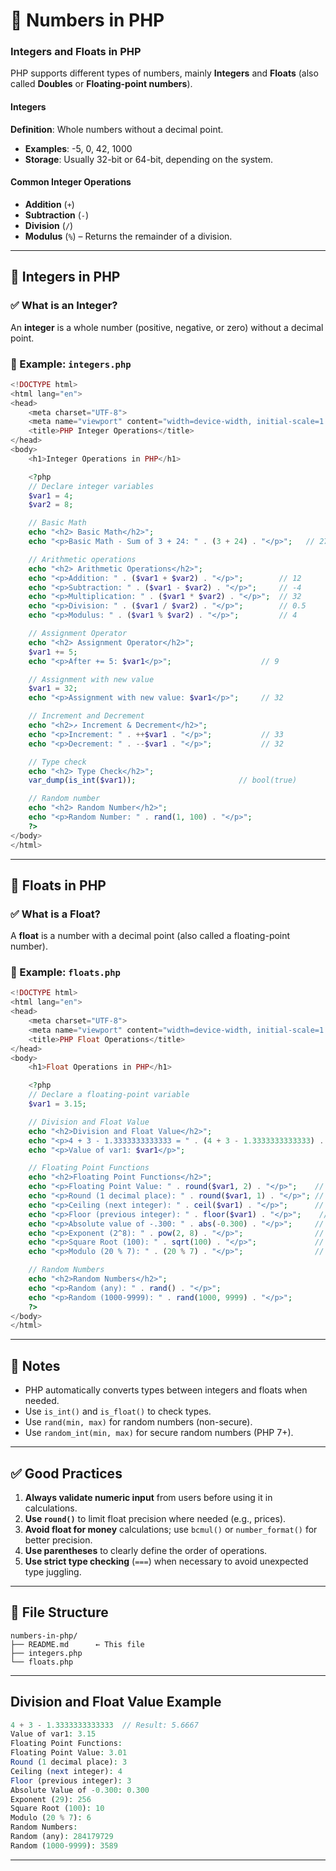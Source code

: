 
# 📘 Numbers in PHP

### Integers and Floats in PHP

PHP supports different types of numbers, mainly **Integers** and **Floats** (also called **Doubles** or **Floating-point numbers**).

#### Integers

**Definition**: Whole numbers without a decimal point.

* **Examples**: -5, 0, 42, 1000
* **Storage**: Usually 32-bit or 64-bit, depending on the system.

#### Common Integer Operations

* **Addition** (`+`)
* **Subtraction** (`-`)
* **Division** (`/`)
* **Modulus** (`%`) – Returns the remainder of a division.

---

## 🔢 Integers in PHP

### ✅ What is an Integer?

An **integer** is a whole number (positive, negative, or zero) without a decimal point.

### 🧪 Example: `integers.php`

```php
<!DOCTYPE html>
<html lang="en">
<head>
    <meta charset="UTF-8">
    <meta name="viewport" content="width=device-width, initial-scale=1.0">
    <title>PHP Integer Operations</title>
</head>
<body>
    <h1>Integer Operations in PHP</h1>

    <?php
    // Declare integer variables
    $var1 = 4;
    $var2 = 8;

    // Basic Math
    echo "<h2> Basic Math</h2>";
    echo "<p>Basic Math - Sum of 3 + 24: " . (3 + 24) . "</p>";   // 27

    // Arithmetic operations
    echo "<h2> Arithmetic Operations</h2>";
    echo "<p>Addition: " . ($var1 + $var2) . "</p>";        // 12
    echo "<p>Subtraction: " . ($var1 - $var2) . "</p>";     // -4
    echo "<p>Multiplication: " . ($var1 * $var2) . "</p>";  // 32
    echo "<p>Division: " . ($var1 / $var2) . "</p>";        // 0.5
    echo "<p>Modulus: " . ($var1 % $var2) . "</p>";         // 4

    // Assignment Operator
    echo "<h2> Assignment Operator</h2>";
    $var1 += 5;
    echo "<p>After += 5: $var1</p>";                    // 9

    // Assignment with new value
    $var1 = 32;
    echo "<p>Assignment with new value: $var1</p>";     // 32

    // Increment and Decrement
    echo "<h2>↗ Increment & Decrement</h2>";
    echo "<p>Increment: " . ++$var1 . "</p>";           // 33
    echo "<p>Decrement: " . --$var1 . "</p>";           // 32

    // Type check
    echo "<h2> Type Check</h2>";
    var_dump(is_int($var1));                       // bool(true)

    // Random number
    echo "<h2> Random Number</h2>";
    echo "<p>Random Number: " . rand(1, 100) . "</p>";
    ?>
</body>
</html>

```

---

## 🔣 Floats in PHP

### ✅ What is a Float?

A **float** is a number with a decimal point (also called a floating-point number).

### 🧪 Example: `floats.php`

```php
<!DOCTYPE html>
<html lang="en">
<head>
    <meta charset="UTF-8">
    <meta name="viewport" content="width=device-width, initial-scale=1.0">
    <title>PHP Float Operations</title>
</head>
<body>
    <h1>Float Operations in PHP</h1>

    <?php
    // Declare a floating-point variable
    $var1 = 3.15;

    // Division and Float Value
    echo "<h2>Division and Float Value</h2>";
    echo "<p>4 + 3 - 1.3333333333333 = " . (4 + 3 - 1.3333333333333) . "</p>";  // 5.6666666666667
    echo "<p>Value of var1: $var1</p>";                                         // 3.15

    // Floating Point Functions
    echo "<h2>Floating Point Functions</h2>";
    echo "<p>Floating Point Value: " . round($var1, 2) . "</p>";    // 3.14
    echo "<p>Round (1 decimal place): " . round($var1, 1) . "</p>"; // 3.1
    echo "<p>Ceiling (next integer): " . ceil($var1) . "</p>";      // 4
    echo "<p>Floor (previous integer): " . floor($var1) . "</p>";    // 3
    echo "<p>Absolute value of -.300: " . abs(-0.300) . "</p>";     // 0.300
    echo "<p>Exponent (2^8): " . pow(2, 8) . "</p>";                // 256
    echo "<p>Square Root (100): " . sqrt(100) . "</p>";             // 10
    echo "<p>Modulo (20 % 7): " . (20 % 7) . "</p>";                // 6

    // Random Numbers
    echo "<h2>Random Numbers</h2>";
    echo "<p>Random (any): " . rand() . "</p>";                        // Random number
    echo "<p>Random (1000-9999): " . rand(1000, 9999) . "</p>";        // Random number between 1000 and 9999
    ?>
</body>
</html>

```

---

## 📝 Notes

* PHP automatically converts types between integers and floats when needed.
* Use `is_int()` and `is_float()` to check types.
* Use `rand(min, max)` for random numbers (non-secure).
* Use `random_int(min, max)` for secure random numbers (PHP 7+).

---

## ✅ Good Practices

1. **Always validate numeric input** from users before using it in calculations.
2. **Use `round()`** to limit float precision where needed (e.g., prices).
3. **Avoid float for money** calculations; use `bcmul()` or `number_format()` for better precision.
4. **Use parentheses** to clearly define the order of operations.
5. **Use strict type checking** (`===`) when necessary to avoid unexpected type juggling.

---

## 📂 File Structure

```
numbers-in-php/
├── README.md      ← This file
├── integers.php
└── floats.php
```

---

## Division and Float Value Example

```php
4 + 3 - 1.3333333333333  // Result: 5.6667
Value of var1: 3.15
Floating Point Functions:
Floating Point Value: 3.01
Round (1 decimal place): 3
Ceiling (next integer): 4
Floor (previous integer): 3
Absolute Value of -0.300: 0.300
Exponent (29): 256
Square Root (100): 10
Modulo (20 % 7): 6
Random Numbers:
Random (any): 284179729
Random (1000-9999): 3589
```

---
